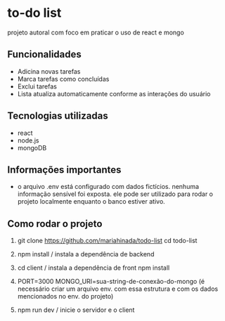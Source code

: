 # to-do list
projeto autoral com foco em praticar o uso de react e mongo

## Funcionalidades
- Adicina novas tarefas
- Marca tarefas como concluídas
- Exclui tarefas
- Lista atualiza automaticamente conforme as interações do usuário

## Tecnologias utilizadas
- react
- node.js
- mongoDB

## Informações importantes
- o arquivo .env está configurado com dados fictícios. nenhuma informação sensível foi exposta.
ele pode ser utilizado para rodar o projeto localmente enquanto o banco estiver ativo.

## Como rodar o projeto
1. git clone https://github.com/mariahinada/todo-list
cd todo-list

2. npm install / instala a dependência de backend
   
3. cd client / instala a dependência de front
npm install

4. PORT=3000 
MONGO_URI=sua-string-de-conexão-do-mongo
(é necessário criar um arquivo env. com essa estrutura e com os dados mencionados no env. do projeto)

6. npm run dev / inicie o servidor e o client


